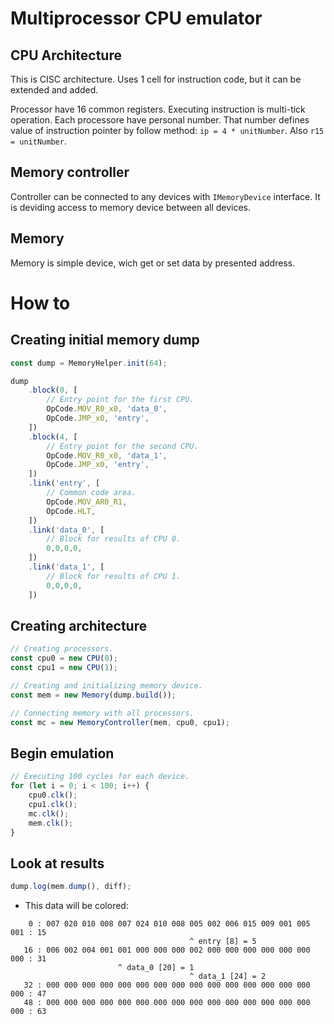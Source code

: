 # Multiprocessor CPU emulator

## CPU Architecture

This is CISC architecture. Uses 1 cell for instruction code, but it can be extended and added.

Processor have 16 common registers. Executing instruction is multi-tick operation.
Each processore have personal number. That number defines value of instruction pointer by follow method: `ip = 4 * unitNumber`. Also `r15 = unitNumber`.

## Memory controller

Controller can be connected to any devices with `IMemoryDevice` interface.
It is deviding access to memory device between all devices.

## Memory

Memory is simple device, wich get or set data by presented address.

# How to

## Creating initial memory dump

```ts
const dump = MemoryHelper.init(64);

dump
    .block(0, [
        // Entry point for the first CPU.
        OpCode.MOV_R0_x0, 'data_0',
        OpCode.JMP_x0, 'entry',
    ])
    .block(4, [
        // Entry point for the second CPU.
        OpCode.MOV_R0_x0, 'data_1',
        OpCode.JMP_x0, 'entry',
    ])
    .link('entry', [
        // Common code area.
        OpCode.MOV_AR0_R1,
        OpCode.HLT,
    ])
    .link('data_0', [
        // Block for results of CPU 0.
        0,0,0,0,
    ])
    .link('data_1', [
        // Block for results of CPU 1.
        0,0,0,0,
    ])
```

## Creating architecture

```ts
// Creating processors.
const cpu0 = new CPU(0);
const cpu1 = new CPU(1);

// Creating and initializing memory device.
const mem = new Memory(dump.build());

// Connecting memory with all processors.
const mc = new MemoryController(mem, cpu0, cpu1);
```

## Begin emulation

```ts
// Executing 100 cycles for each device.
for (let i = 0; i < 100; i++) {
    cpu0.clk();
    cpu1.clk();
    mc.clk();
    mem.clk();
}
```

## Look at results

```ts
dump.log(mem.dump(), diff);
```

* This data will be colored:

```
    0 : 007 020 010 008 007 024 010 008 005 002 006 015 009 001 005 001 : 15
                                        ^ entry [8] = 5
   16 : 006 002 004 001 001 000 000 000 002 000 000 000 000 000 000 000 : 31
                        ^ data_0 [20] = 1
                                        ^ data_1 [24] = 2
   32 : 000 000 000 000 000 000 000 000 000 000 000 000 000 000 000 000 : 47
   48 : 000 000 000 000 000 000 000 000 000 000 000 000 000 000 000 000 : 63
```